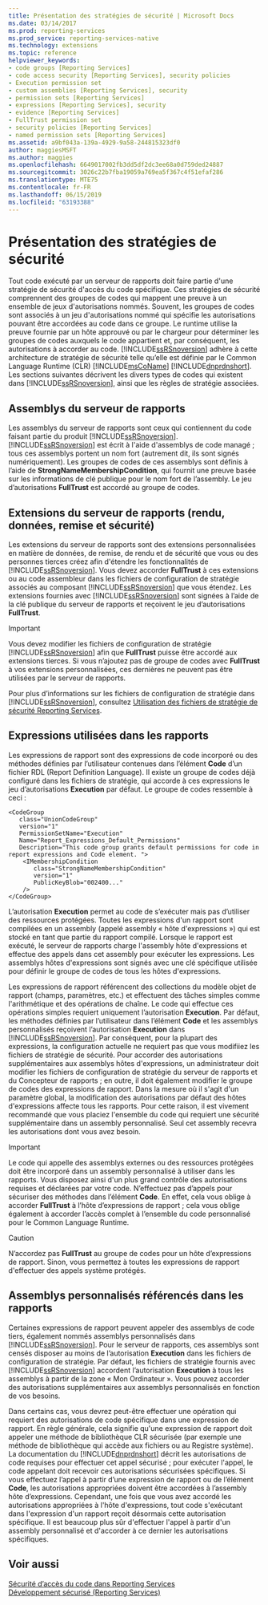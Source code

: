 ```yaml
---
title: Présentation des stratégies de sécurité | Microsoft Docs
ms.date: 03/14/2017
ms.prod: reporting-services
ms.prod_service: reporting-services-native
ms.technology: extensions
ms.topic: reference
helpviewer_keywords:
- code groups [Reporting Services]
- code access security [Reporting Services], security policies
- Execution permission set
- custom assemblies [Reporting Services], security
- permission sets [Reporting Services]
- expressions [Reporting Services], security
- evidence [Reporting Services]
- FullTrust permission set
- security policies [Reporting Services]
- named permission sets [Reporting Services]
ms.assetid: a9bf043a-139a-4929-9a58-244815323df0
author: maggiesMSFT
ms.author: maggies
ms.openlocfilehash: 6649017002fb3dd5df2dc3ee68a0d759ded24887
ms.sourcegitcommit: 3026c22b7fba19059a769ea5f367c4f51efaf286
ms.translationtype: MTE75
ms.contentlocale: fr-FR
ms.lasthandoff: 06/15/2019
ms.locfileid: "63193388"
---
```

# <a name="understanding-security-policies"></a>Présentation des stratégies de sécurité
  Tout code exécuté par un serveur de rapports doit faire partie d'une stratégie de sécurité d'accès du code spécifique. Ces stratégies de sécurité comprennent des groupes de codes qui mappent une preuve à un ensemble de jeux d'autorisations nommés. Souvent, les groupes de codes sont associés à un jeu d'autorisations nommé qui spécifie les autorisations pouvant être accordées au code dans ce groupe. Le runtime utilise la preuve fournie par un hôte approuvé ou par le chargeur pour déterminer les groupes de codes auxquels le code appartient et, par conséquent, les autorisations à accorder au code. [!INCLUDE[ssRSnoversion](../../../includes/ssrsnoversion-md.md)] adhère à cette architecture de stratégie de sécurité telle qu’elle est définie par le Common Language Runtime (CLR) [!INCLUDE[msCoName](../../../includes/msconame-md.md)] [!INCLUDE[dnprdnshort](../../../includes/dnprdnshort-md.md)]. Les sections suivantes décrivent les divers types de codes qui existent dans [!INCLUDE[ssRSnoversion](../../../includes/ssrsnoversion-md.md)], ainsi que les règles de stratégie associées.  
  
## <a name="report-server-assemblies"></a>Assemblys du serveur de rapports  
 Les assemblys du serveur de rapports sont ceux qui contiennent du code faisant partie du produit [!INCLUDE[ssRSnoversion](../../../includes/ssrsnoversion-md.md)]. [!INCLUDE[ssRSnoversion](../../../includes/ssrsnoversion-md.md)] est écrit à l'aide d'assemblys de code managé ; tous ces assemblys portent un nom fort (autrement dit, ils sont signés numériquement). Les groupes de codes de ces assemblys sont définis à l’aide de **StrongNameMembershipCondition**, qui fournit une preuve basée sur les informations de clé publique pour le nom fort de l’assembly. Le jeu d’autorisations **FullTrust** est accordé au groupe de codes.  
  
## <a name="report-server-extensions-rendering-data-delivery-and-security"></a>Extensions du serveur de rapports (rendu, données, remise et sécurité)  
 Les extensions du serveur de rapports sont des extensions personnalisées en matière de données, de remise, de rendu et de sécurité que vous ou des personnes tierces créez afin d'étendre les fonctionnalités de [!INCLUDE[ssRSnoversion](../../../includes/ssrsnoversion-md.md)]. Vous devez accorder **FullTrust** à ces extensions ou au code assembleur dans les fichiers de configuration de stratégie associés au composant [!INCLUDE[ssRSnoversion](../../../includes/ssrsnoversion-md.md)] que vous étendez. Les extensions fournies avec [!INCLUDE[ssRSnoversion](../../../includes/ssrsnoversion-md.md)] sont signées à l’aide de la clé publique du serveur de rapports et reçoivent le jeu d’autorisations **FullTrust**.  
  
> [!IMPORTANT]  
>  Vous devez modifier les fichiers de configuration de stratégie [!INCLUDE[ssRSnoversion](../../../includes/ssrsnoversion-md.md)] afin que **FullTrust** puisse être accordé aux extensions tierces. Si vous n’ajoutez pas de groupe de codes avec **FullTrust** à vos extensions personnalisées, ces dernières ne peuvent pas être utilisées par le serveur de rapports.  
  
 Pour plus d’informations sur les fichiers de configuration de stratégie dans [!INCLUDE[ssRSnoversion](../../../includes/ssrsnoversion-md.md)], consultez [Utilisation des fichiers de stratégie de sécurité Reporting Services](../../../reporting-services/extensions/secure-development/using-reporting-services-security-policy-files.md).  
  
## <a name="expressions-used-in-reports"></a>Expressions utilisées dans les rapports  
 Les expressions de rapport sont des expressions de code incorporé ou des méthodes définies par l’utilisateur contenues dans l’élément **Code** d’un fichier RDL (Report Definition Language). Il existe un groupe de codes déjà configuré dans les fichiers de stratégie, qui accorde à ces expressions le jeu d’autorisations **Execution** par défaut. Le groupe de codes ressemble à ceci :  
  
```  
<CodeGroup  
   class="UnionCodeGroup"  
   version="1"  
   PermissionSetName="Execution"  
   Name="Report_Expressions_Default_Permissions"  
   Description="This code group grants default permissions for code in report expressions and Code element. ">  
    <IMembershipCondition  
       class="StrongNameMembershipCondition"  
       version="1"  
       PublicKeyBlob="002400..."  
    />  
</CodeGroup>  
```  
  
 L’autorisation **Execution** permet au code de s’exécuter mais pas d’utiliser des ressources protégées. Toutes les expressions d'un rapport sont compilées en un assembly (appelé assembly « hôte d'expressions ») qui est stocké en tant que partie du rapport compilé. Lorsque le rapport est exécuté, le serveur de rapports charge l'assembly hôte d'expressions et effectue des appels dans cet assembly pour exécuter les expressions. Les assemblys hôtes d'expressions sont signés avec une clé spécifique utilisée pour définir le groupe de codes de tous les hôtes d'expressions.  
  
 Les expressions de rapport référencent des collections du modèle objet de rapport (champs, paramètres, etc.) et effectuent des tâches simples comme l'arithmétique et des opérations de chaîne. Le code qui effectue ces opérations simples requiert uniquement l’autorisation **Execution**. Par défaut, les méthodes définies par l’utilisateur dans l’élément **Code** et les assemblys personnalisés reçoivent l’autorisation **Execution** dans [!INCLUDE[ssRSnoversion](../../../includes/ssrsnoversion-md.md)]. Par conséquent, pour la plupart des expressions, la configuration actuelle ne requiert pas que vous modifiiez les fichiers de stratégie de sécurité. Pour accorder des autorisations supplémentaires aux assemblys hôtes d'expressions, un administrateur doit modifier les fichiers de configuration de stratégie du serveur de rapports et du Concepteur de rapports ; en outre, il doit également modifier le groupe de codes des expressions de rapport. Dans la mesure où il s'agit d'un paramètre global, la modification des autorisations par défaut des hôtes d'expressions affecte tous les rapports. Pour cette raison, il est vivement recommandé que vous placiez l'ensemble du code qui requiert une sécurité supplémentaire dans un assembly personnalisé. Seul cet assembly recevra les autorisations dont vous avez besoin.  
  
> [!IMPORTANT]  
>  Le code qui appelle des assemblys externes ou des ressources protégées doit être incorporé dans un assembly personnalisé à utiliser dans les rapports. Vous disposez ainsi d'un plus grand contrôle des autorisations requises et déclarées par votre code. N’effectuez pas d’appels pour sécuriser des méthodes dans l’élément **Code**. En effet, cela vous oblige à accorder **FullTrust** à l’hôte d’expressions de rapport ; cela vous oblige également à accorder l’accès complet à l’ensemble du code personnalisé pour le Common Language Runtime.  
  
> [!CAUTION]  
>  N’accordez pas **FullTrust** au groupe de codes pour un hôte d’expressions de rapport. Sinon, vous permettez à toutes les expressions de rapport d'effectuer des appels système protégés.  
  
## <a name="custom-assemblies-referenced-in-reports"></a>Assemblys personnalisés référencés dans les rapports  
 Certaines expressions de rapport peuvent appeler des assemblys de code tiers, également nommés assemblys personnalisés dans [!INCLUDE[ssRSnoversion](../../../includes/ssrsnoversion-md.md)]. Pour le serveur de rapports, ces assemblys sont censés disposer au moins de l’autorisation **Execution** dans les fichiers de configuration de stratégie. Par défaut, les fichiers de stratégie fournis avec [!INCLUDE[ssRSnoversion](../../../includes/ssrsnoversion-md.md)] accordent l’autorisation **Execution** à tous les assemblys à partir de la zone « Mon Ordinateur ». Vous pouvez accorder des autorisations supplémentaires aux assemblys personnalisés en fonction de vos besoins.  
  
 Dans certains cas, vous devrez peut-être effectuer une opération qui requiert des autorisations de code spécifique dans une expression de rapport. En règle générale, cela signifie qu'une expression de rapport doit appeler une méthode de bibliothèque CLR sécurisée (par exemple une méthode de bibliothèque qui accède aux fichiers ou au Registre système). La documentation du [!INCLUDE[dnprdnshort](../../../includes/dnprdnshort-md.md)] décrit les autorisations de code requises pour effectuer cet appel sécurisé ; pour exécuter l'appel, le code appelant doit recevoir ces autorisations sécurisées spécifiques. Si vous effectuez l’appel à partir d’une expression de rapport ou de l’élément **Code**, les autorisations appropriées doivent être accordées à l’assembly hôte d’expressions. Cependant, une fois que vous avez accordé les autorisations appropriées à l'hôte d'expressions, tout code s'exécutant dans l'expression d'un rapport reçoit désormais cette autorisation spécifique. Il est beaucoup plus sûr d'effectuer l'appel à partir d'un assembly personnalisé et d'accorder à ce dernier les autorisations spécifiques.  
  
## <a name="see-also"></a>Voir aussi  
 [Sécurité d’accès du code dans Reporting Services](../../../reporting-services/extensions/secure-development/code-access-security-in-reporting-services.md)   
 [Développement sécurisé &#40;Reporting Services&#41;](../../../reporting-services/extensions/secure-development/secure-development-reporting-services.md)  
  
  
